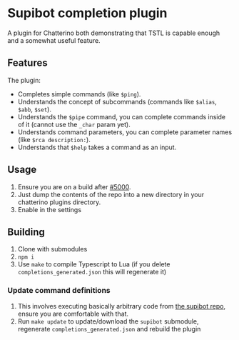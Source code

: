 # Supibot completion plugin

A plugin for Chatterino both demonstrating that TSTL is capable enough and a somewhat useful feature.

## Features

The plugin:

- Completes simple commands (like `$ping`).
- Understands the concept of subcommands (commands like `$alias`, `$abb`, `$set`).
- Understands the `$pipe` command, you can complete commands inside of it (cannot use the `_char` param yet).
- Understands command parameters, you can complete parameter names (like `$rca description:`).
- Understands that `$help` takes a command as an input.

## Usage

1. Ensure you are on a build after [#5000](https://github.com/chatterino/chatterino2/pull/5000).
2. Just dump the contents of the repo into a new directory in your chatterino plugins directory.
3. Enable in the settings

## Building

1. Clone with submodules
2. `npm i`
3. Use `make` to compile Typescript to Lua (if you delete `completions_generated.json` this will regenerate it)

### Update command definitions

1. This involves executing basically arbitrary code from [the supibot repo](https://github.com/supinic/supibot), ensure you are comfortable with that.
2. Run `make update` to update/download the `supibot` submodule, regenerate `completions_generated.json` and rebuild the plugin

